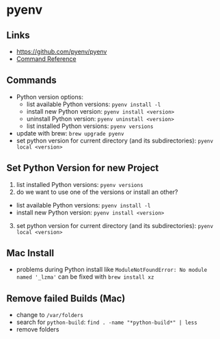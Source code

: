 # pyenv

## Links

- <https://github.com/pyenv/pyenv>
- [Command Reference](https://github.com/pyenv/pyenv/blob/master/COMMANDS.md)

## Commands

- Python version options:
  - list available Python versions: `pyenv install -l`
  - install new Python version: `pyenv install <version>`
  - uninstall Python version: `pyenv uninstall <version>`
  - list installed Python versions: `pyenv versions`
- update with brew: `brew upgrade pyenv`
- set python version for current directory (and its subdirectories): `pyenv local <version>`

## Set Python Version for new Project

1. list installed Python versions: `pyenv versions`
2. do we want to use one of the versions or install an other?

- list available Python versions: `pyenv install -l`
- install new Python version: `pyenv install <version>`

3. set python version for current directory (and its subdirectories): `pyenv local <version>`

## Mac Install

- problems during Python install like `ModuleNotFoundError: No module named '_lzma'` can be fixed with `brew install xz`

## Remove failed Builds (Mac)

- change to `/var/folders`
- search for `python-build`: `find . -name "*python-build*" | less`
- remove folders

